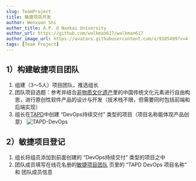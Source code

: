```yaml
---
slug: TeamProject
title: 敏捷项目开发
author: Wenxuan Shi
author_title: A.P. @ Nankai University
author_url: https://github.com/walkman617/walkman617
author_image_url: https://avatars.githubusercontent.com/u/9105499?v=4
tags: [Team Project]
---
```


## 1）构建敏捷项目团队
1. 组建（3～5人）项目团队，推选组长
2. 团队项目选题：参考并结合[非物质文化遗产](https://www.ihchina.cn/)里的中国传统文化元素进行自由构思，进行原创性软件产品的设计与开发（技术栈不限，但需要同时包括前端和后端实现）
3. 组长在[TAPD](https://www.tapd.cn/)中创建 “DevOps持续交付” 类型的项目（项目名称能体现产品创意）
![TAPD-DevOps](/img/tutorial/tapd-devops.png)


## 2）敏捷项目登记
1. 组长将组员添加到前面创建的 “DevOps持续交付” 类型的项目之中
2. 团队成员填写在线花名册的[敏捷项目团队](https://docs.qq.com/sheet/DYnRhc1ZZTkhVeGFH?tab=kday2z) 页里的 “TAPD DevOps 项目名称” 和 团队成员信息
